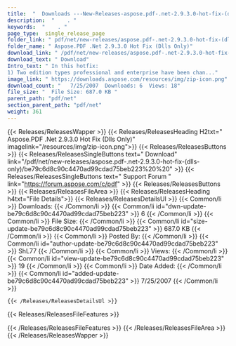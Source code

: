 ```yaml
---
title:  "  Downloads ---New-Releases-aspose.pdf-.net-2.9.3.0-hot-fix-(dlls-only) . " 
description:  "    . " 
keywords:  "    . " 
page_type:  single_release_page
folder_link: " pdf/net/new-releases/aspose.pdf-.net-2.9.3.0-hot-fix-(dlls-only)/"
folder_name: " Aspose.PDF .Net 2.9.3.0 Hot Fix (Dlls Only)"
download_link: " /pdf/net/new-releases/aspose.pdf-.net-2.9.3.0-hot-fix-(dlls-only)/be79c6d8c90c4470ad99cdad75beb223"
download_text: " Download"
Intro_text: " In this hotfix:
1) Two edition types professional and enterprise have been chan..."
image_link: " https://downloads.aspose.com/resources/img/zip-icon.png"
download_count: "   7/25/2007  Downloads: 6  Views: 18"
file_size: "  File Size: 687.0 KB "
parent_path: "pdf/net"
section_parent_path: "pdf/net"
weight: 361 
---
```


{{< Releases/ReleasesWapper >}}
  {{< Releases/ReleasesHeading H2txt=" Aspose.PDF .Net 2.9.3.0 Hot Fix (Dlls Only)" imagelink="/resources/img/zip-icon.png">}}
  {{< Releases/ReleasesButtons >}}
    {{< Releases/ReleasesSingleButtons text=" Download" link="/pdf/net/new-releases/aspose.pdf-.net-2.9.3.0-hot-fix-(dlls-only)/be79c6d8c90c4470ad99cdad75beb223%20%20" >}}
    {{< Releases/ReleasesSingleButtons text=" Support Forum " link="https://forum.aspose.com/c/pdf" >}}
  {{< Releases/ReleasesButtons >}}
  {{< Releases/ReleasesFileArea >}}
    {{< Releases/ReleasesHeading h4txt="File Details">}}
    {{< Releases/ReleasesDetailsUl >}}
            {{< Common/li  >}} Downloads: {{< /Common/li >}} 
      {{< Common/li id="dwn-update-be79c6d8c90c4470ad99cdad75beb223" >}} 6 {{< /Common/li >}} 
      {{< Common/li  >}} File Size: {{< /Common/li >}} 
      {{< Common/li id="size-update-be79c6d8c90c4470ad99cdad75beb223" >}} 687.0 KB {{< /Common/li >}} 
      {{< Common/li  >}} Posted By: {{< /Common/li >}} 
      {{< Common/li id="author-update-be79c6d8c90c4470ad99cdad75beb223" >}} ShL77 {{< /Common/li >}} 
      {{< Common/li  >}} Views: {{< /Common/li >}} 
      {{< Common/li id="view-update-be79c6d8c90c4470ad99cdad75beb223" >}} 19 {{< /Common/li >}} 
      {{< Common/li  >}} Date Added: {{< /Common/li >}} 
      {{< Common/li id="added-update-be79c6d8c90c4470ad99cdad75beb223" >}} 7/25/2007 {{< /Common/li >}} 

    {{< /Releases/ReleasesDetailsUl >}}

  {{< Releases/ReleasesFileFeatures >}}
      
  {{< /Releases/ReleasesFileFeatures >}}
 {{< /Releases/ReleasesFileArea >}}
{{< /Releases/ReleasesWapper >}}


